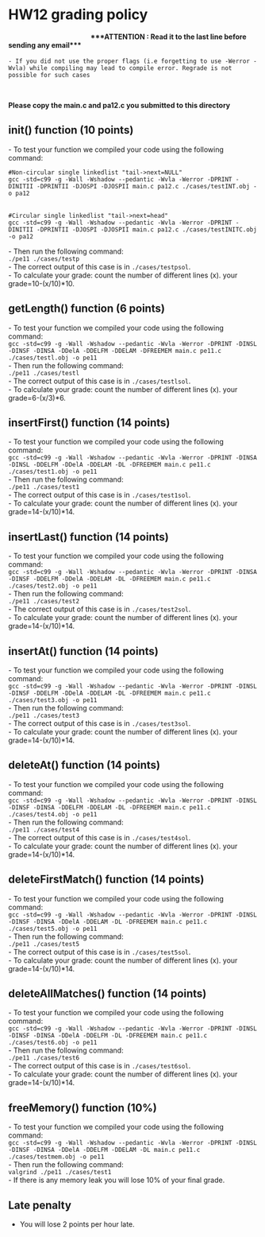 
# HW12 grading policy
<strong>  &nbsp; &nbsp; &nbsp;   &nbsp; &nbsp; &nbsp; &nbsp; &nbsp; &nbsp; &nbsp; &nbsp; &nbsp; &nbsp; &nbsp; &nbsp; &nbsp; &nbsp; &nbsp; &nbsp; &nbsp; &nbsp; &nbsp; &nbsp;  &nbsp;  &nbsp; \*\*\*ATTENTION : Read it to the last line before sending any email\*\*\* </strong> </br> <br>
`- If you did not use the proper flags (i.e forgetting to use -Werror -Wvla) while compiling may lead to compile error. Regrade is not possible for such cases`

<br/>

<strong>Please copy the main.c and pa12.c you submitted to this directory</strong>

## init() function (10 points)
\- To test your function we compiled your code using the following command:</br>

`#Non-circular single linkedlist "tail->next=NULL"` </br>
`gcc -std=c99 -g -Wall -Wshadow --pedantic -Wvla -Werror -DPRINT -DINITII -DPRINTII -DJOSPI -DJOSPII main.c pa12.c ./cases/testINT.obj -o pa12`</br> </br>

`#Circular single linkedlist "tail->next=head"` </br>
`gcc -std=c99 -g -Wall -Wshadow --pedantic -Wvla -Werror -DPRINT -DINITII -DPRINTII -DJOSPI -DJOSPII main.c pa12.c ./cases/testINITC.obj -o pa12`</br> 

\- Then run the following command:</br>
`./pe11 ./cases/testp`</br>
\- The correct output of this case is in `./cases/testpsol`. <br>
\- To calculate your grade: count the number of different lines (x). your grade=10-(x/10)\*10. </br>

	
## getLength() function (6 points)
\- To test your function we compiled your code using the following command:</br>
`gcc -std=c99 -g -Wall -Wshadow --pedantic -Wvla -Werror -DPRINT -DINSL -DINSF -DINSA -DDelA -DDELFM -DDELAM -DFREEMEM main.c pe11.c ./cases/testl.obj -o pe11`</br>
\- Then run the following command:</br>
`./pe11 ./cases/testl`</br>
\- The correct output of this case is in `./cases/testlsol`. <br>
\- To calculate your grade: count the number of different lines (x). your grade=6-(x/3)\*6. </br>

## insertFirst() function (14 points)
\- To test your function we compiled your code using the following command:</br>
`gcc -std=c99 -g -Wall -Wshadow --pedantic -Wvla -Werror -DPRINT -DINSA -DINSL -DDELFM -DDelA -DDELAM -DL -DFREEMEM main.c pe11.c ./cases/test1.obj -o pe11`</br>
\- Then run the following command:</br>
`./pe11 ./cases/test1`</br>
\- The correct output of this case is in `./cases/test1sol`. <br>
\- To calculate your grade: count the number of different lines (x). your grade=14-(x/10)\*14. </br>

## insertLast() function (14 points)
\- To test your function we compiled your code using the following command:</br>
`gcc -std=c99 -g -Wall -Wshadow --pedantic -Wvla -Werror -DPRINT -DINSA -DINSF -DDELFM -DDelA -DDELAM -DL -DFREEMEM main.c pe11.c ./cases/test2.obj -o pe11`</br>
\- Then run the following command:</br>
`./pe11 ./cases/test2`</br>
\- The correct output of this case is in `./cases/test2sol`. <br>
\- To calculate your grade: count the number of different lines (x). your grade=14-(x/10)\*14. </br>

## insertAt() function (14 points)
\- To test your function we compiled your code using the following command:</br>
`gcc -std=c99 -g -Wall -Wshadow --pedantic -Wvla -Werror -DPRINT -DINSL -DINSF -DDELFM -DDelA -DDELAM -DL -DFREEMEM main.c pe11.c ./cases/test3.obj -o pe11`</br>
\- Then run the following command:</br>
`./pe11 ./cases/test3`</br>
\- The correct output of this case is in `./cases/test3sol`. <br>
\- To calculate your grade: count the number of different lines (x). your grade=14-(x/10)\*14. </br>

## deleteAt() function (14 points)
\- To test your function we compiled your code using the following command:</br>
`gcc -std=c99 -g -Wall -Wshadow --pedantic -Wvla -Werror -DPRINT -DINSL -DINSF -DINSA -DDELFM -DDELAM -DL -DFREEMEM main.c pe11.c ./cases/test4.obj -o pe11`</br>
\- Then run the following command:</br>
`./pe11 ./cases/test4`</br>
\- The correct output of this case is in `./cases/test4sol`. <br>
\- To calculate your grade: count the number of different lines (x). your grade=14-(x/10)\*14. </br>

## deleteFirstMatch() function (14 points)
\- To test your function we compiled your code using the following command:</br>
`gcc -std=c99 -g -Wall -Wshadow --pedantic -Wvla -Werror -DPRINT -DINSL -DINSF -DINSA -DDelA -DDELAM -DL -DFREEMEM main.c pe11.c ./cases/test5.obj -o pe11`</br>
\- Then run the following command:</br>
`./pe11 ./cases/test5`</br>
\- The correct output of this case is in `./cases/test5sol`. <br>
\- To calculate your grade: count the number of different lines (x). your grade=14-(x/10)\*14. </br>

## deleteAllMatches() function (14 points)
\- To test your function we compiled your code using the following command:</br>
`gcc -std=c99 -g -Wall -Wshadow --pedantic -Wvla -Werror -DPRINT -DINSL -DINSF -DINSA -DDelA -DDELFM -DL -DFREEMEM main.c pe11.c ./cases/test6.obj -o pe11`</br>
\- Then run the following command:</br>
`./pe11 ./cases/test6`</br>
\- The correct output of this case is in `./cases/test6sol`. <br>
\- To calculate your grade: count the number of different lines (x). your grade=14-(x/10)\*14. </br>

## freeMemory() function (10%)
\- To test your function we compiled your code using the following command:</br>
`gcc -std=c99 -g -Wall -Wshadow --pedantic -Wvla -Werror -DPRINT -DINSL -DINSF -DINSA -DDelA -DDELFM -DDELAM -DL main.c pe11.c ./cases/testmem.obj -o pe11`</br>
\- Then run the following command:</br>
`valgrind ./pe11 ./cases/test1`</br>
\- If there is any memory leak you will lose 10% of your final grade.

## Late penalty
- You will lose 2 points per hour late.





